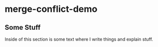 # merge-conflict-demo


## Some Stuff ##
Inside of this section is some text where I write things and explain stuff.
